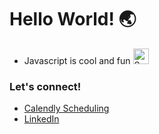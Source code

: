 # Hello World! 🌏
- Javascript is cool and fun <img width="25" alt="Screen Shot 2022-10-21 at 8 30 05 PM" src="https://user-images.githubusercontent.com/75854628/197315162-af9757aa-30f7-4e57-b630-48f86b679359.png">

### Let's connect!
- [Calendly Scheduling](https://calendly.com/javadrift)
- [LinkedIn](https://www.linkedin.com/in/dorifuto-dev/)
<!--
**ericli1996/ericli1996** is a ✨ _special_ ✨ repository because its `README.md` (this file) appears on your GitHub profile.

Here are some ideas to get you started:

- 🔭 I’m currently working on ...
- 🌱 I’m currently learning ...
- 👯 I’m looking to collaborate on ...
- 🤔 I’m looking for help with ...
- 💬 Ask me about ...
- 📫 How to reach me: ...
- 😄 Pronouns: ...
- ⚡ Fun fact: ...
-->
